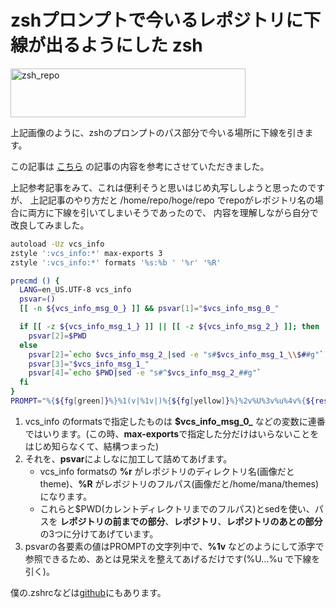 zshプロンプトで今いるレポジトリに下線が出るようにした
zsh
=====
<a href="http://manaten.net/wp-content/uploads/2013/10/zsh_repo.png"><img src="http://manaten.net/wp-content/uploads/2013/10/zsh_repo.png" alt="zsh_repo" width="376" height="78" class="aligncenter size-full wp-image-809" /></a>

上記画像のように、zshのプロンプトのパス部分で今いる場所に下線を引きます。

<!-- more -->

この記事は [こちら](http://shakenbu.org/yanagi/d/?date=20120306) の記事の内容を参考にさせていただきました。

上記参考記事をみて、これは便利そうと思いはじめ丸写ししようと思ったのですが、
上記記事のやり方だと /home/repo/hoge/repo でrepoがレポジトリ名の場合に両方に下線を引いてしまいそうであったので、
内容を理解しながら自分で改良してみました。

```bash
autoload -Uz vcs_info
zstyle ':vcs_info:*' max-exports 3
zstyle ':vcs_info:*' formats '%s:%b ' '%r' '%R'

precmd () {
  LANG=en_US.UTF-8 vcs_info
  psvar=()
  [[ -n ${vcs_info_msg_0_} ]] && psvar[1]="$vcs_info_msg_0_"

  if [[ -z ${vcs_info_msg_1_} ]] || [[ -z ${vcs_info_msg_2_} ]]; then
    psvar[2]=$PWD
  else
    psvar[2]=`echo $vcs_info_msg_2_|sed -e "s#$vcs_info_msg_1_\\$##g"`
    psvar[3]="$vcs_info_msg_1_"
    psvar[4]=`echo $PWD|sed -e "s#^$vcs_info_msg_2_##g"`
  fi
}
PROMPT="%{${fg[green]}%}%1(v|%1v|)%{${fg[yellow]}%}%2v%U%3v%u%4v%{${reset_color}%}"
```

1. vcs_info のformatsで指定したものは **$vcs_info_msg_0_** などの変数に連番ではいります。(この時、**max-exports**で指定した分だけはいらないことをはじめ知らなくて、結構つまった)
2. それを、**psvar**によしなに加工して詰めてあげます。
    - vcs_info formatsの **%r** がレポジトリのディレクトリ名(画像だとtheme)、**%R** がレポジトリのフルパス(画像だと/home/mana/themes)になります。
    - これらと$PWD(カレントディレクトリまでのフルパス)とsedを使い、パスを **レポジトリの前までの部分**、**レポジトリ**、**レポジトリのあとの部分** の3つに分けてあげています。
3. psvarの各要素の値はPROMPTの文字列中で、**%1v** などのようにして添字で参照できるため、あとは見栄えを整えてあげるだけです(%U...%u で下線を引く)。

僕の.zshrcなどは[github](https://github.com/manaten/dotfiles)にもあります。
